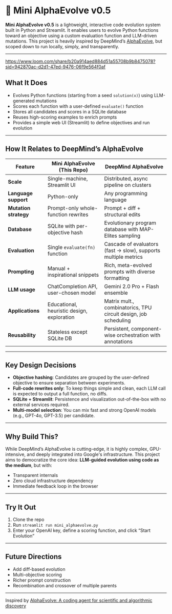 # 🧬 Mini AlphaEvolve v0.5

**Mini AlphaEvolve v0.5** is a lightweight, interactive code evolution system built in Python and Streamlit. It enables users to evolve Python functions toward an objective using a custom evaluation function and LLM-driven mutations. This project is heavily inspired by DeepMind’s [AlphaEvolve](https://deepmind.google/discover/blog/alphaevolve-a-gemini-powered-coding-agent-for-designing-advanced-algorithms/), but scoped down to run locally, simply, and transparently.

---
https://www.loom.com/share/b20a914aed884d51a55708b9b8475078?sid=942870ac-d2d1-47ed-9476-06f9e564f0af


## What It Does

- Evolves Python functions (starting from a seed `solution(x)`) using LLM-generated mutations
- Scores each function with a user-defined `evaluate()` function
- Stores all candidates and scores in a SQLite database
- Reuses high-scoring examples to enrich prompts
- Provides a simple web UI (Streamlit) to define objectives and run evolution

---

## How It Relates to DeepMind’s AlphaEvolve

| Feature | Mini AlphaEvolve (This Repo) | DeepMind AlphaEvolve |
|--------|-------------------------------|-----------------------|
| **Scale** | Single-machine, Streamlit UI | Distributed, async pipeline on clusters |
| **Language support** | Python-only | Any programming language |
| **Mutation strategy** | Prompt-only whole-function rewrites | Prompt + diff + structural edits |
| **Database** | SQLite with per-objective hash | Evolutionary program database with MAP-Elites sampling |
| **Evaluation** | Single `evaluate(fn)` function | Cascade of evaluators (fast → slow), supports multiple metrics |
| **Prompting** | Manual + inspirational snippets | Rich, meta-evolved prompts with diverse formatting |
| **LLM usage** | ChatCompletion API, user-chosen model | Gemini 2.0 Pro + Flash ensemble |
| **Applications** | Educational, heuristic design, exploration | Matrix mult., combinatorics, TPU circuit design, job scheduling |
| **Reusability** | Stateless except SQLite DB | Persistent, component-wise orchestration with annotations |

---

## Key Design Decisions

- **Objective hashing**: Candidates are grouped by the user-defined objective to ensure separation between experiments.
- **Full-code rewrites only**: To keep things simple and clean, each LLM call is expected to output a full function, no diffs.
- **SQLite + Streamlit**: Persistence and visualization out-of-the-box with no external services required.
- **Multi-model selection**: You can mix fast and strong OpenAI models (e.g., GPT-4o, GPT-3.5) per candidate.

---

## Why Build This?

While DeepMind’s AlphaEvolve is cutting-edge, it is highly complex, GPU-intensive, and deeply integrated into Google's infrastructure. This project aims to democratize the core idea: **LLM-guided evolution using code as the medium**, but with:
- Transparent internals
- Zero cloud infrastructure dependency
- Immediate feedback loop in the browser

---

## Try It Out

1. Clone the repo
2. Run `streamlit run mini_alphaevolve.py`
3. Enter your OpenAI key, define a scoring function, and click “Start Evolution”

---

## Future Directions

- Add diff-based evolution
- Multi-objective scoring
- Richer prompt construction
- Recombination and crossover of multiple parents

---

Inspired by [AlphaEvolve: A coding agent for scientific and algorithmic discovery](https://storage.googleapis.com/deepmind-media/DeepMind.com/Blog/alphaevolve-a-gemini-powered-coding-agent-for-designing-advanced-algorithms/AlphaEvolve.pdf)
